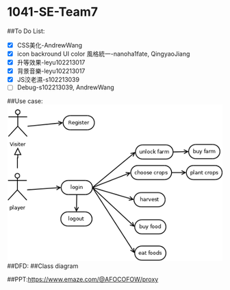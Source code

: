 # 1041-SE-Team7

##To Do List:

- [x] CSS美化-AndrewWang
- [x] icon backround UI color 風格統一-nanoha1fate, QingyaoJiang
- [x] 升等效果-leyu102213017
- [x] 背景音樂-leyu102213017
- [x] JS洨老濕-s102213039
- [ ] Debug-s102213039, AndrewWang

##Use case:
![GitHub Logo](https://github.com/NCNU-OpenSource/1041-SE-Team7/blob/master/schedule-report/final/usecase.png)<br>
##DFD:
##Class diagram

##PPT:https://www.emaze.com/@AFOCOFOW/proxy
